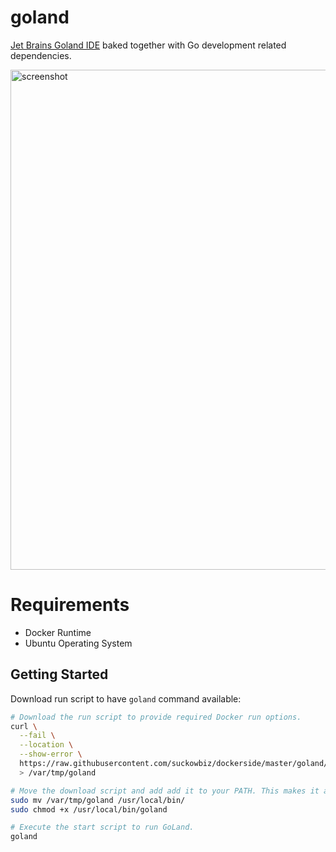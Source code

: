 # goland

[Jet Brains Goland IDE](https://www.jetbrains.com/go/) baked together with Go development related dependencies.

<img src="https://www.jetbrains.com/go/img/screenshots/go_overview.png" alt="screenshot" width="800" />

# Requirements

- Docker Runtime
- Ubuntu Operating System

## Getting Started

Download run script to have `goland` command available:

```bash
# Download the run script to provide required Docker run options.
curl \
  --fail \
  --location \
  --show-error \
  https://raw.githubusercontent.com/suckowbiz/dockerside/master/goland/goland \
  > /var/tmp/goland

# Move the download script and add add it to your PATH. This makes it available from command line.
sudo mv /var/tmp/goland /usr/local/bin/
sudo chmod +x /usr/local/bin/goland

# Execute the start script to run GoLand.
goland
```
